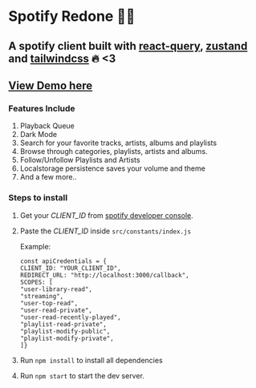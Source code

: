 # Spotify Redone 🎵🎉

## A spotify client built with [react-query](https://github.com/tannerlinsley/react-query), [zustand](https://github.com/pmndrs/zustand) and [tailwindcss](https://github.com/tailwindlabs/tailwindcss) 🔥 <3

## [View Demo here](https://rohitpotato.github.io/spotify-redone-react)

### Features Include

1. Playback Queue
2. Dark Mode
3. Search for your favorite tracks, artists, albums and playlists
4. Browse through categories, playlists, artists and albums.
5. Follow/Unfollow Playlists and Artists
6. Localstorage persistence saves your volume and theme
7. And a few more..

### Steps to install

1. Get your _CLIENT_ID_ from [spotify developer console](https://developer.spotify.com/dashboard/login).
2. Paste the _CLIENT_ID_ inside `src/constants/index.js`

   Example:

   ```
   const apiCredentials = {
   CLIENT_ID: "YOUR_CLIENT_ID",
   REDIRECT_URL: "http://localhost:3000/callback",
   SCOPES: [
   "user-library-read",
   "streaming",
   "user-top-read",
   "user-read-private",
   "user-read-recently-played",
   "playlist-read-private",
   "playlist-modify-public",
   "playlist-modify-private",
   ]}

   ```

3. Run `npm install` to install all dependencies
4. Run `npm start` to start the dev server.
